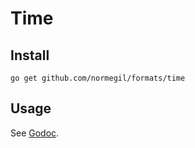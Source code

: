 # Time
## Install

`go get github.com/normegil/formats/time`

## Usage

See [Godoc](https://godoc.org/github.com/formats/time).
